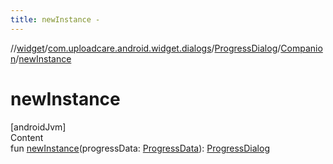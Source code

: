 ```yaml
---
title: newInstance -
---
```

//[widget](../../../index.md)/[com.uploadcare.android.widget.dialogs](../../index.md)/[ProgressDialog](../index.md)/[Companion](index.md)/[newInstance](new-instance.md)



# newInstance  
[androidJvm]  
Content  
fun [newInstance](new-instance.md)(progressData: [ProgressData](../../../com.uploadcare.android.widget.viewmodels/-progress-data/index.md)): [ProgressDialog](../index.md)  



